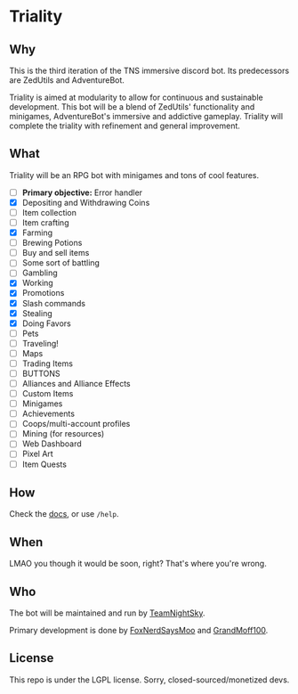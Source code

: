 # Triality
## Why
This is the third iteration of the TNS immersive discord bot. Its predecessors are ZedUtils and AdventureBot.

Triality is aimed at modularity to allow for continuous and sustainable development. This bot will be a blend of ZedUtils' functionality and minigames, AdventureBot's immersive and addictive gameplay. Triality will complete the triality with refinement and general improvement.

## What
Triality will be an RPG bot with minigames and tons of cool features.

- [ ] **Primary objective:** Error handler
- [X] Depositing and Withdrawing Coins
- [ ] Item collection
- [ ] Item crafting
- [X] Farming
- [ ] Brewing Potions
- [ ] Buy and sell items
- [ ] Some sort of battling
- [ ] Gambling
- [X] Working
- [X] Promotions
- [X] Slash commands
- [X] Stealing
- [X] Doing Favors
- [ ] Pets
- [ ] Traveling!
- [ ] Maps
- [ ] Trading Items
- [ ] BUTTONS
- [ ] Alliances and Alliance Effects
- [ ] Custom Items
- [ ] Minigames
- [ ] Achievements
- [ ] Coops/multi-account profiles
- [ ] Mining (for resources)
- [ ] Web Dashboard
- [ ] Pixel Art
- [ ] Item Quests

## How
Check the [docs](lol-these-dont-exist), or use `/help`.

## When
LMAO you though it would be soon, right? That's where you're wrong.

## Who
The bot will be maintained and run by [TeamNightSky](https://github.com/teamnightsky).

Primary development is done by [FoxNerdSaysMoo](https://github.com/foxnerdsaysmoo) and [GrandMoff100](https://github.com/grandmoff100).


## License
This repo is under the LGPL license. Sorry, closed-sourced/monetized devs.

